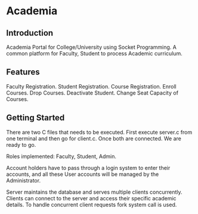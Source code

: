 # Academia
## Introduction

Academia Portal for College/University using Socket Programming.
A common platform for Faculty, Student to process Academic curriculum.

## Features

Faculty Registration.
Student Registration.
Course Registration.
Enroll Courses.
Drop Courses.
Deactivate Student.
Change Seat Capacity of Courses.

## Getting Started

There are two C files that needs to be executed.
First execute server.c from one terminal and then go for client.c.
Once both are connected.
We are ready to go.

Roles implemented: Faculty, Student, Admin.

Account holders have to pass through a login system to enter their accounts, and
all these User accounts will be managed by the Administrator.

Server maintains the database and serves multiple clients concurrently. Clients can connect to the server and access their specific academic details.
To handle concurrent client requests fork system call is used.
